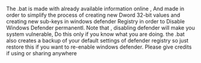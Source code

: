 The .bat is made with already available information online , And made in order to simplify the process of creating new Dword 32-bit values and creating new sub-keys in windows defender Registry in order to Disable Windows Defender permanentl.
Note that , disabling defender will make you system vulnerable, Do this only if you know what you are doing.
the .bat also creates a backup of your default settings of defender registry so just restore this if you want to re-enable windows defender.
Please give credits if using or sharing anywhere
